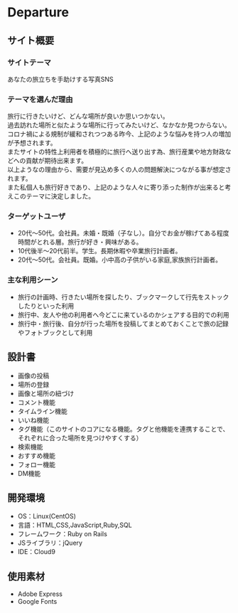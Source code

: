 # Departure

## サイト概要
### サイトテーマ
あなたの旅立ちを手助けする写真SNS

### テーマを選んだ理由
旅行に行きたいけど、どんな場所が良いか思いつかない。<br>
過去訪れた場所と似たような場所に行ってみたいけど、なかなか見つからない。<br>
コロナ禍による規制が緩和されつつある昨今、上記のような悩みを持つ人の増加が予想されます。<br>
またサイトの特性上利用者を積極的に旅行へ送り出す為、旅行産業や地方財政などへの貢献が期待出来ます。<br>
以上ようなの理由から、需要が見込め多くの人の問題解決につながる事が想定されます。<br>
また私個人も旅行好きであり、上記のような人々に寄り添った制作が出来ると考えこのテーマに決定しました。<br>

### ターゲットユーザ
- 20代～50代。会社員。未婚・既婚（子なし）。自分でお金が稼げてある程度時間がとれる層。旅行が好き・興味がある。
- 10代後半～20代前半。学生。長期休暇や卒業旅行計画者。
- 20代～50代。会社員。既婚。小中高の子供がいる家庭,家族旅行計画者。

### 主な利用シーン
- 旅行の計画時、行きたい場所を探したり、ブックマークして行先をストックしたりといった利用
- 旅行中、友人や他の利用者へ今どこに来ているのかシェアする目的での利用
- 旅行中・旅行後、自分が行った場所を投稿してまとめておくことで旅の記録やフォトブックとして利用

## 設計書
- 画像の投稿
- 場所の登録
- 画像と場所の紐づけ
- コメント機能
- タイムライン機能
- いいね機能
- タグ機能（このサイトのコアになる機能。タグと他機能を連携することで、それぞれに合った場所を見つけやすくする）
- 検索機能
- おすすめ機能
- フォロー機能
- DM機能

## 開発環境
- OS：Linux(CentOS)
- 言語：HTML,CSS,JavaScript,Ruby,SQL
- フレームワーク：Ruby on Rails
- JSライブラリ：jQuery
- IDE：Cloud9

## 使用素材
- Adobe Express
- Google Fonts